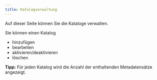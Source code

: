```yaml
---
title: Katalogverwaltung
---
```


Auf dieser Seite können Sie die Kataloge verwalten. 

Sie können einen Katalog
- hinzufügen
- bearbeiten 
- aktivieren/deaktivieren
- löschen 

**Tipp:** Für jeden Katalog wird die Anzahl der enthaltenden Metadatensätze angezeigt.